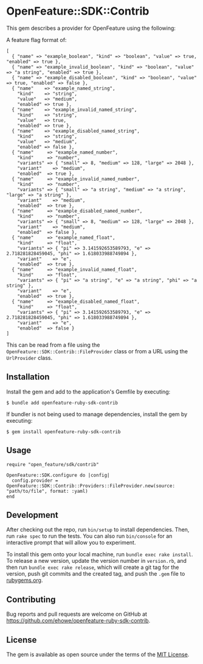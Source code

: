 # OpenFeature::SDK::Contrib

This gem describes a provider for OpenFeature using the following:

A feature flag format of:

```
[
  { "name" => "example_boolean", "kind" => "boolean", "value" => true, "enabled" => true },
  { "name" => "example_invalid_boolean", "kind" => "boolean", "value" => "a string", "enabled" => true },
  { "name" => "example_disabled_boolean", "kind" => "boolean", "value" => true, "enabled" => false },
  { "name"    => "example_named_string",
    "kind"    => "string",
    "value"   => "medium",
    "enabled" => true },
  { "name"    => "example_invalid_named_string",
    "kind"    => "string",
    "value"   => true,
    "enabled" => true },
  { "name"    => "example_disabled_named_string",
    "kind"    => "string",
    "value"   => "medium",
    "enabled" => false },
  { "name"     => "example_named_number",
    "kind"     => "number",
    "variants" => { "small" => 8, "medium" => 128, "large" => 2048 },
    "variant"    => "medium",
    "enabled"  => true },
  { "name"     => "example_invalid_named_number",
    "kind"     => "number",
    "variants" => { "small" => "a string", "medium" => "a string", "large" => "a string" },
    "variant"    => "medium",
    "enabled"  => true },
  { "name"     => "example_disabled_named_number",
    "kind"     => "number",
    "variants" => { "small" => 8, "medium" => 128, "large" => 2048 },
    "variant"    => "medium",
    "enabled"  => false },
  { "name"     => "example_named_float",
    "kind"     => "float",
    "variants" => { "pi" => 3.141592653589793, "e" => 2.718281828459045, "phi" => 1.618033988749894 },
    "variant"    => "e",
    "enabled"  => true },
  { "name"     => "example_invalid_named_float",
    "kind"     => "float",
    "variants" => { "pi" => "a string", "e" => "a string", "phi" => "a string" },
    "variant"    => "e",
    "enabled"  => true },
  { "name"     => "example_disabled_named_float",
    "kind"     => "float",
    "variants" => { "pi" => 3.141592653589793, "e" => 2.718281828459045, "phi" => 1.618033988749894 },
    "variant"    => "e",
    "enabled"  => false }
]
```

This can be read from a file using the `OpenFeature::SDK::Contrib::FileProvider` class or from a URL using the `UrlProvider` class.

## Installation

Install the gem and add to the application's Gemfile by executing:

    $ bundle add openfeature-ruby-sdk-contrib

If bundler is not being used to manage dependencies, install the gem by executing:

    $ gem install openfeature-ruby-sdk-contrib

## Usage

```
require "open_feature/sdk/contrib"

OpenFeature::SDK.configure do |config|
  config.provider = OpenFeature::SDK::Contrib::Providers::FileProvider.new(source: "path/to/file", format: :yaml)
end
```

## Development

After checking out the repo, run `bin/setup` to install dependencies. Then, run `rake spec` to run the tests. You can also run `bin/console` for an interactive prompt that will allow you to experiment.

To install this gem onto your local machine, run `bundle exec rake install`. To release a new version, update the version number in `version.rb`, and then run `bundle exec rake release`, which will create a git tag for the version, push git commits and the created tag, and push the `.gem` file to [rubygems.org](https://rubygems.org).

## Contributing

Bug reports and pull requests are welcome on GitHub at https://github.com/ehowe/openfeature-ruby-sdk-contrib.

## License

The gem is available as open source under the terms of the [MIT License](https://opensource.org/licenses/MIT).
